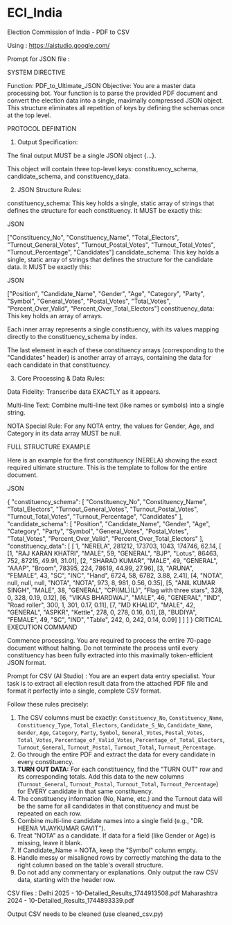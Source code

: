 # ECI_India
Election Commission of India - PDF to CSV


Using : 
https://aistudio.google.com/

Prompt for JSON file : 

SYSTEM DIRECTIVE

Function: PDF_to_Ultimate_JSON
Objective: You are a master data processing bot. Your function is to parse the provided PDF document and convert the election data into a single, maximally compressed JSON object. This structure eliminates all repetition of keys by defining the schemas once at the top level.

PROTOCOL DEFINITION

1. Output Specification:

The final output MUST be a single JSON object {...}.

This object will contain three top-level keys: constituency_schema, candidate_schema, and constituency_data.

2. JSON Structure Rules:

constituency_schema: This key holds a single, static array of strings that defines the structure for each constituency. It MUST be exactly this:

JSON

["Constituency_No", "Constituency_Name", "Total_Electors", "Turnout_General_Votes", "Turnout_Postal_Votes", "Turnout_Total_Votes", "Turnout_Percentage", "Candidates"]
candidate_schema: This key holds a single, static array of strings that defines the structure for the candidate data. It MUST be exactly this:

JSON

["Position", "Candidate_Name", "Gender", "Age", "Category", "Party", "Symbol", "General_Votes", "Postal_Votes", "Total_Votes", "Percent_Over_Valid", "Percent_Over_Total_Electors"]
constituency_data: This key holds an array of arrays.

Each inner array represents a single constituency, with its values mapping directly to the constituency_schema by index.

The last element in each of these constituency arrays (corresponding to the "Candidates" header) is another array of arrays, containing the data for each candidate in that constituency.

3. Core Processing & Data Rules:

Data Fidelity: Transcribe data EXACTLY as it appears.

Multi-line Text: Combine multi-line text (like names or symbols) into a single string.

NOTA Special Rule: For any NOTA entry, the values for Gender, Age, and Category in its data array MUST be null.

FULL STRUCTURE EXAMPLE

Here is an example for the first constituency (NERELA) showing the exact required ultimate structure. This is the template to follow for the entire document.

JSON

{
  "constituency_schema": [
    "Constituency_No", "Constituency_Name", "Total_Electors", "Turnout_General_Votes", "Turnout_Postal_Votes", "Turnout_Total_Votes", "Turnout_Percentage", "Candidates"
  ],
  "candidate_schema": [
    "Position", "Candidate_Name", "Gender", "Age", "Category", "Party", "Symbol", "General_Votes", "Postal_Votes", "Total_Votes", "Percent_Over_Valid", "Percent_Over_Total_Electors"
  ],
  "constituency_data": [
    [
      1,
      "NERELA",
      281212,
      173703,
      1043,
      174746,
      62.14,
      [
        [1, "RAJ KARAN KHATRI", "MALE", 59, "GENERAL", "BJP", "Lotus", 86463, 752, 87215, 49.91, 31.01],
        [2, "SHARAD KUMAR", "MALE", 49, "GENERAL", "AAAP", "Broom", 78395, 224, 78619, 44.99, 27.96],
        [3, "ARUNA", "FEMALE", 43, "SC", "INC", "Hand", 6724, 58, 6782, 3.88, 2.41],
        [4, "NOTA", null, null, null, "NOTA", "NOTA", 973, 8, 981, 0.56, 0.35],
        [5, "ANIL KUMAR SINGH", "MALE", 38, "GENERAL", "CPI(ML)(L)", "Flag with three stars", 328, 0, 328, 0.19, 0.12],
        [6, "VIKAS BHARDWAJ", "MALE", 46, "GENERAL", "IND", "Road roller", 300, 1, 301, 0.17, 0.11],
        [7, "MD KHALID", "MALE", 42, "GENERAL", "ASPKR", "Kettle", 278, 0, 278, 0.16, 0.1],
        [8, "BUDIYA", "FEMALE", 49, "SC", "IND", "Table", 242, 0, 242, 0.14, 0.09]
      ]
    ]
  ]
}
CRITICAL EXECUTION COMMAND

Commence processing. You are required to process the entire 70-page document without halting. Do not terminate the process until every constituency has been fully extracted into this maximally token-efficient JSON format.





Prompt for CSV (AI Studio) : 
You are an expert data entry specialist. Your task is to extract all election result data from the attached PDF file and format it perfectly into a single, complete CSV format.

Follow these rules precisely:
1.  The CSV columns must be exactly: `Constituency_No`, `Constituency_Name`, `Constituency_Type`, `Total_Electors`, `Candidate_S_No`, `Candidate_Name`, `Gender`, `Age`, `Category`, `Party`, `Symbol`, `General_Votes`, `Postal_Votes`, `Total_Votes`, `Percentage_of_Valid_Votes`, `Percentage_of_Total_Electors`, `Turnout_General`, `Turnout_Postal`, `Turnout_Total`, `Turnout_Percentage`.
2.  Go through the entire PDF and extract the data for every candidate in every constituency.
3.  **TURN OUT DATA:** For each constituency, find the "TURN OUT" row and its corresponding totals. Add this data to the new columns (`Turnout_General`, `Turnout_Postal`, `Turnout_Total`, `Turnout_Percentage`) for EVERY candidate in that same constituency.
4.  The constituency information (No, Name, etc.) and the Turnout data will be the same for all candidates in that constituency and must be repeated on each row.
5.  Combine multi-line candidate names into a single field (e.g., "DR. HEENA VIJAYKUMAR GAVIT").
6.  Treat "NOTA" as a candidate. If data for a field (like Gender or Age) is missing, leave it blank.
7.  If Candidate_Name = NOTA, keep the "Symbol" column empty.
8.  Handle messy or misaligned rows by correctly matching the data to the right column based on the table's overall structure.
9.  Do not add any commentary or explanations. Only output the raw CSV data, starting with the header row.

CSV files : 
Delhi 2025 - 10-Detailed_Results_1744913508.pdf
Maharashtra 2024 - 10-Detailed_Results_1744893339.pdf

Output CSV needs to be cleaned (use cleaned_csv.py)
